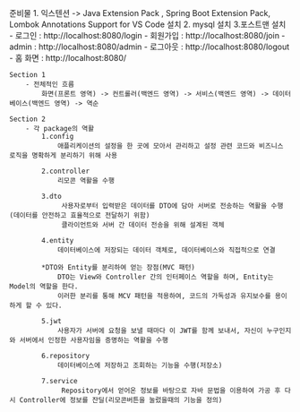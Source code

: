 준비물 
    1. 익스텐션 -> Java Extension Pack , Spring Boot Extension Pack, Lombok Annotations Support for VS Code 설치
    2. mysql 설치
    3.포스트맨 설치 
        - 로그인 : http://localhost:8080/login
        - 회원가입 : http://localhost:8080/join
        - admin : http://localhost:8080/admin
        - 로그아웃 : http://localhost:8080/logout
        - 홈 화면 : http://localhost:8080/

```
Section 1
    - 전체적인 흐름
        화면(프론트 영역) -> 컨트롤러(백엔드 영역) -> 서비스(백엔드 영역) -> 데이터베이스(백엔드 영역) -> 역순

Section 2
    - 각 package의 역활
        1.config
            애플리케이션의 설정을 한 곳에 모아서 관리하고 설정 관련 코드와 비즈니스 로직을 명확하게 분리하기 위해 사용

        2.controller
            리모콘 역활을 수행

        3.dto
             사용자로부터 입력받은 데이터를 DTO에 담아 서버로 전송하는 역활을 수행(데이터를 안전하고 효율적으로 전달하기 위함)
             클라이언트와 서버 간 데이터 전송을 위해 설계된 객체

        4.entity
            데이터베이스에 저장되는 데이터 객체로, 데이터베이스와 직접적으로 연결
            
        *DTO와 Entity를 분리하여 얻는 장점(MVC 패턴)
            DTO는 View와 Controller 간의 인터페이스 역할을 하며, Entity는 Model의 역할을 한다.
            이러한 분리를 통해 MCV 패턴을 적용하여, 코드의 가독성과 유지보수를 용이하게 할 수 있다.

        5.jwt
            사용자가 서버에 요청을 보낼 때마다 이 JWT를 함께 보내서, 자신이 누구인지와 서버에서 인정한 사용자임을 증명하는 역활을 수행

        6.repository
            데이터베이스에 저장하고 조회하는 기능을 수행(저장소)

        7.service
             Repository에서 얻어온 정보를 바탕으로 자바 문법을 이용하여 가공 후 다시 Controller에 정보를 잔딜(리모콘버튼을 눌렀을때의 기능을 정의)
```